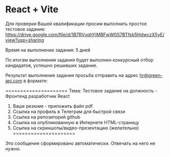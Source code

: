 # React + Vite


Для проверки Вашей квалификации просим выполнить простое тестовое задание: https://drive.google.com/file/d/1B7RVvqhYjMBFwW0S7BTfsb5HdwczX5yE/view?usp=sharing


Время на выполнение задания: 5 дней


По итогам выполнения задания будет выполнен конкурсный отбор кандидатов, успешно решивших задание.


Результат выполнения задания просьба отправить на адрес hr@green-api.com в формате:


=====================
Тема: Тестовое задание на должность - Фронтенд разработчик React


1. Ваше резюме - приложить файл pdf
2. Ссылка на профиль в Телеграм для быстрой связи
3. Ссылка на репозиторий github
4. Ссылка на опубликованную в Интернете HTML-страницу
5. Ссылка на скриншоты/видео-презентацию (желательно)
=====================


Это сообщение сформировано автоматически. Отвечать на него не нужно.
